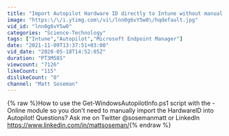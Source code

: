```yaml
---
title: "Import Autopilot Hardware ID directly to Intune without manual CSV upload!"
image: "https:\/\/i.ytimg.com\/vi\/lnn0g6vY5w0\/hqdefault.jpg"
vid_id: "lnn0g6vY5w0"
categories: "Science-Technology"
tags: ["Intune","Autopilot","Microsoft Endpoint Manager"]
date: "2021-11-09T13:37:51+03:00"
vid_date: "2020-05-18T14:52:05Z"
duration: "PT3M58S"
viewcount: "7126"
likeCount: "115"
dislikeCount: "0"
channel: "Matt Soseman"
---
```

{% raw %}How to use the Get-WindowsAutopilotInfo.ps1 script with the -Online module so you don't need to manually import the HardwareID into Autopilot! Questions? Ask me on Twitter @sosemanmatt or LinkedIn <a rel="nofollow" target="blank" href="https://www.linkedin.com/in/mattsoseman/">https://www.linkedin.com/in/mattsoseman/</a>{% endraw %}
